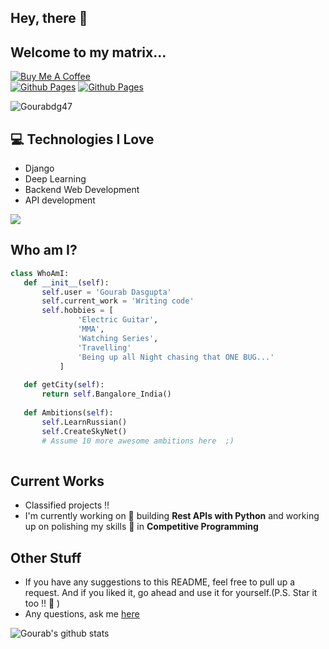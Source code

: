 ## Hey, there :wave:
<!-- <img src="" width="28px" height="28px"> -->

<h2>Welcome to my matrix...</h2> 

<!-- <img src = 'https://i.giphy.com/media/HscDLzkO8EOTmgkhQP/giphy.webp' alt = 'Awesome Matrix Code' align='right'/> -->

<!-- [![Linkedin Badge](https://img.shields.io/badge/-Linkedin-blue?style=flat-square&logo=Linkedin&logoColor=white&link=[https://www.linkedin.com/in/haany-ali](https://www.linkedin.com/in/gourabdasgupta/))](https://www.linkedin.com/in/gourabdasgupta/)
[![Gmail Badge](https://img.shields.io/badge/-gourabofficial26@gmail.com-c14438?style=flat-square&logo=Gmail&logoColor=white&link=mailto:gourabofficial26@gmail.com)](mailto:gourabofficial26@gmail.com) -->
[![Buy Me A Coffee](https://img.shields.io/badge/Buy%20Me%20A%20Coffee-green?logo=buy-me-a-coffee&style=flat-square)](https://www.buymeacoffee.com/gourabdg) \
[![Github Pages](https://img.shields.io/badge/ZeroDayMindset-121013?style=for-the-badge&logo=github&logoColor=white)](https://gourabdg47.github.io/)
[![Github Pages](https://img.shields.io/badge/Formacraft-61a5f2?style=for-the-badge&logo=microsoft-access&logoColor=white)](https://formacraft.com/)


<p align="left"> <img src="https://komarev.com/ghpvc/?username=Gourabdg47" alt="Gourabdg47" /> </p>

## :computer: Technologies I Love
* Django
* Deep Learning
* Backend Web Development
* API development

<img src = "https://github-readme-stats.vercel.app/api/top-langs/?username=Gourabdg47&layout=compact">
 
 ## Who am I?
 ```python
class WhoAmI:
	def __init__(self):
		self.user = 'Gourab Dasgupta'
		self.current_work = 'Writing code'
		self.hobbies = [
				'Electric Guitar',
				'MMA',
				'Watching Series',
				'Travelling'
				'Being up all Night chasing that ONE BUG...'
			]
	
	def getCity(self):
		return self.Bangalore_India()
	
	def Ambitions(self):
		self.LearnRussian()
		self.CreateSkyNet()
		# Assume 10 more awesome ambitions here  ;)
	
 ```
 
## Current Works
 * Classified projects !!
 * I'm currently working on 🔭 building **Rest APIs with Python** and working up on polishing my skills 🌱 in **Competitive Programming**
 
## Other Stuff
 <!-- - :octocat: [My Resume](https://drive.google.com/file/d/1hwDBif61wt-FZrIs33ZT0nYFP5uODF4F/view?usp=sharing) -->
  - If you have any suggestions to this README, feel free to pull up a request. And if you liked it, go ahead and use it for yourself.(P.S. Star it too !! :grimacing: )
  - Any questions, ask me [here](https://github.com/gourabdg47/gourabdg47/issues)

![Gourab's github stats](https://github-readme-stats.vercel.app/api?username=Gourabdg47&show_icons=true&hide=[%22issues%22])
 
 
